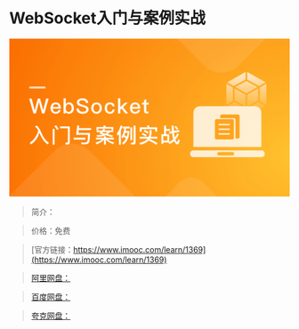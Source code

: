 # WebSocket入门与案例实战

![img](../../assets/63d4d1200929545905400304.png)

> 简介：

> 价格：免费

> [官方链接：https://www.imooc.com/learn/1369](https://www.imooc.com/learn/1369)

> [阿里网盘：]()

> [百度网盘：]()

> [夸克网盘：]()
